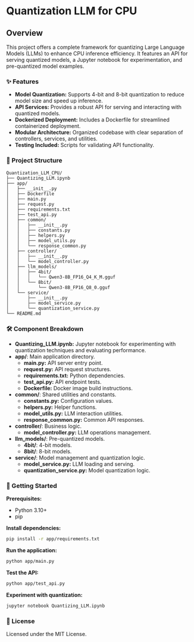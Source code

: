 # Quantization LLM for CPU
## Overview

This project offers a complete framework for quantizing Large Language Models (LLMs) to enhance CPU inference efficiency. It features an API for serving quantized models, a Jupyter notebook for experimentation, and pre-quantized model examples.

### ✨ Features

- **Model Quantization:** Supports 4-bit and 8-bit quantization to reduce model size and speed up inference.
- **API Services:** Provides a robust API for serving and interacting with quantized models.
- **Dockerized Deployment:** Includes a Dockerfile for streamlined containerized deployment.
- **Modular Architecture:** Organized codebase with clear separation of controllers, services, and utilities.
- **Testing Included:** Scripts for validating API functionality.

### 📂 Project Structure

```
Quantization_LLM_CPU/
├── Quantizing_LLM.ipynb
├── app/
│   ├── __init__.py
│   ├── Dockerfile
│   ├── main.py
│   ├── request.py
│   ├── requirements.txt
│   ├── test_api.py
│   ├── common/
│   │   ├── __init__.py
│   │   ├── constants.py
│   │   ├── helpers.py
│   │   ├── model_utils.py
│   │   └── response_common.py
│   ├── controller/
│   │   ├── __init__.py
│   │   └── model_controller.py
│   ├── llm_models/
│   │   ├── 4bit/
│   │   │   └── Qwen3-8B_FP16_Q4_K_M.gguf
│   │   └── 8bit/
│   │       └── Qwen3-8B_FP16_Q8_0.gguf
│   └── service/
│       ├── __init__.py
│       ├── model_service.py
│       └── quantization_service.py
└── README.md
```

### 🛠️ Component Breakdown

- **Quantizing_LLM.ipynb:** Jupyter notebook for experimenting with quantization techniques and evaluating performance.
- **app/**: Main application directory.
    - **main.py:** API server entry point.
    - **request.py:** API request structures.
    - **requirements.txt:** Python dependencies.
    - **test_api.py:** API endpoint tests.
    - **Dockerfile:** Docker image build instructions.
- **common/**: Shared utilities and constants.
    - **constants.py:** Configuration values.
    - **helpers.py:** Helper functions.
    - **model_utils.py:** LLM interaction utilities.
    - **response_common.py:** Common API responses.
- **controller/**: Business logic.
    - **model_controller.py:** LLM operations management.
- **llm_models/**: Pre-quantized models.
    - **4bit/**: 4-bit models.
    - **8bit/**: 8-bit models.
- **service/**: Model management and quantization logic.
    - **model_service.py:** LLM loading and serving.
    - **quantization_service.py:** Model quantization logic.

### 🚀 Getting Started

**Prerequisites:**  
- Python 3.10+  
- pip

**Install dependencies:**
```bash
pip install -r app/requirements.txt
```

**Run the application:**
```bash
python app/main.py
```

**Test the API:**
```bash
python app/test_api.py
```

**Experiment with quantization:**
```bash
jupyter notebook Quantizing_LLM.ipynb
```

### 📜 License

Licensed under the MIT License.
